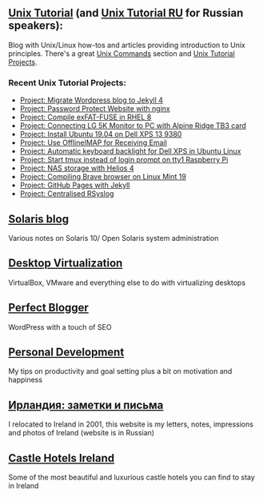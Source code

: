 ## <a href="https://www.unixtutorial.org">Unix Tutorial</a> (and <a href="https://www.unixtutorial.ru">Unix Tutorial RU</a> for Russian speakers):
Blog with Unix/Linux how-tos and articles providing introduction to Unix principles. There's a great <a href="https://www.unixtutorial.org/commands">Unix Commands</a> section and <a href="https://www.unixtutorial.org/projects">Unix Tutorial Projects</a>.

### Recent Unix Tutorial Projects:
- <a href="https://www.unixtutorial.org/project-migrate-wordpress-blog-to-jekyll">Project: Migrate Wordpress blog to Jekyll 4</a>
- <a href="https://www.unixtutorial.org/project-password-protect-a-website-with-nginx">Project: Password Protect Website with nginx</a>
- <a href="https://www.unixtutorial.org/project-compile-exfat-fuse-in-rhel-8">Project: Compile exFAT-FUSE in RHEL 8</a>
- <a href="https://www.unixtutorial.org/project-connect-lg-5k-display-to-pc">Project: Connecting LG 5K Monitor to PC with Alpine Ridge TB3 card</a>
- <a href="https://www.unixtutorial.org/projects-install-ubuntu-19-04-on-dell-xps-13-9380">Project: Install Ubuntu 19.04 on Dell XPS 13 9380</a>
- <a href="https://www.unixtutorial.org/offlineimap-for-receiving-email">Project: Use OfflineIMAP for Receiving Email</a>
- <a href="https://www.unixtutorial.org/projects-automatic-keyboard-backlight-for-dell-xps-in-linux">Project: Automatic keyboard backlight for Dell XPS in Ubuntu Linux</a>
- <a href="https://www.unixtutorial.org/projects-start-tmux-instead-of-login-prompt-on-tty1">Project: Start tmux instead of login prompt on tty1 Raspberry Pi</a>
- <a href="https://www.unixtutorial.org/projects-nas-storage-with-helios-4">Project: NAS storage with Helios 4</a>
- <a href="https://www.unixtutorial.org/projects-compiling-brave-browser-on-linux-mint">Project: Compiling Brave browser on Linux Mint 19</a>
- <a href="https://www.unixtutorial.org/projects-github-pages-with-jekyll">Project: GitHub Pages with Jekyll</a>
- <a href="https://www.unixtutorial.org/projects-centralised-rsyslog">Project: Centralised RSyslog</a>

## <a href="https://solaris.reys.net">Solaris blog</a>
Various notes on Solaris 10/ Open Solaris system administration

## <a href="https://www.desktop-virtualization.com">Desktop Virtualization</a>
VirtualBox, VMware and everything else to do with virtualizing desktops

## <a href="https://www.perfectblogger.com">Perfect Blogger</a>
WordPress with a touch of SEO

## <a href="https://www.personaldevelopment.ie">Personal Development</a>
My tips on productivity and goal setting plus a bit on motivation and happiness

## <a href="https://ireland.reys.net">Ирландия: заметки и письма</a>
I relocated to Ireland in 2001, this website is my letters, notes, impressions and photos of Ireland (website is in Russian)

## <a href="http://www.castlehotelsireland.com">Castle Hotels Ireland</a>
Some of the most beautiful and luxurious castle hotels you can find to stay in Ireland
